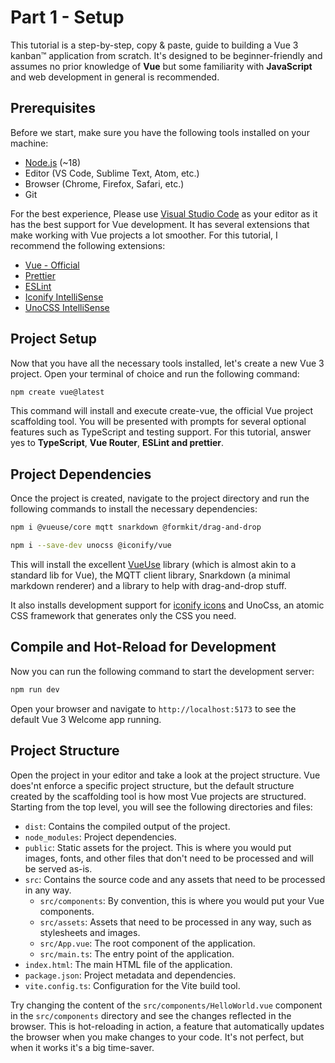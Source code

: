 # Part 1 - Setup

This tutorial is a step-by-step, copy & paste, guide to building a Vue 3 kanban™ application from scratch. It's designed to be beginner-friendly and assumes no prior knowledge of **Vue** but some familiarity with **JavaScript** and web development in general is recommended.

## Prerequisites

Before we start, make sure you have the following tools installed on your machine:

- [Node.js](https://nodejs.org/) (~18)
- Editor (VS Code, Sublime Text, Atom, etc.)
- Browser (Chrome, Firefox, Safari, etc.)
- Git

For the best experience, Please use [Visual Studio Code](https://code.visualstudio.com/) as your editor as it has the best support for Vue development. It has several extensions that make working with Vue projects a lot smoother. For this tutorial, I recommend the following extensions:

- [Vue - Official](https://marketplace.visualstudio.com/items?itemName=Vue.volar)
- [Prettier](https://marketplace.visualstudio.com/items?itemName=esbenp.prettier-vscode)
- [ESLint](https://marketplace.visualstudio.com/items?itemName=dbaeumer.vscode-eslint)
- [Iconify IntelliSense](https://marketplace.visualstudio.com/items?itemName=antfu.iconify)
- [UnoCSS IntelliSense](https://marketplace.visualstudio.com/items?itemName=antfu.unocss)

## Project Setup

Now that you have all the necessary tools installed, let's create a new Vue 3 project. Open your terminal of choice and run the following command:

```sh
npm create vue@latest
```

This command will install and execute create-vue, the official Vue project scaffolding tool. You will be presented with prompts for several optional features such as TypeScript and testing support. For this tutorial, answer yes to **TypeScript**, **Vue Router**, **ESLint and prettier**.

## Project Dependencies

Once the project is created, navigate to the project directory and run the following commands to install the necessary dependencies:

```sh
npm i @vueuse/core mqtt snarkdown @formkit/drag-and-drop
```

```sh
npm i --save-dev unocss @iconify/vue
```

This will install the excellent [VueUse](https://vueuse.org/) library (which is almost akin to a standard lib for Vue), the MQTT client library, Snarkdown (a minimal markdown renderer) and a library to help with drag-and-drop stuff.

It also installs development support for [iconify icons](https://iconify.design/) and UnoCss, an atomic CSS framework that generates only the CSS you need.

## Compile and Hot-Reload for Development

Now you can run the following command to start the development server:

```sh
npm run dev
```

Open your browser and navigate to `http://localhost:5173` to see the default Vue 3 Welcome app running.

## Project Structure

Open the project in your editor and take a look at the project structure. Vue does'nt enforce a specific project structure, but the default structure created by the scaffolding tool is how most Vue projects are structured. Starting from the top level, you will see the following directories and files:

- `dist`: Contains the compiled output of the project.
- `node_modules`: Project dependencies.
- `public`: Static assets for the project. This is where you would put images, fonts, and other files that don't need to be processed and will be served as-is.
- `src`: Contains the source code and any assets that need to be processed in any way.
  - `src/components`: By convention, this is where you would put your Vue components.
  - `src/assets`: Assets that need to be processed in any way, such as stylesheets and images.
  - `src/App.vue`: The root component of the application.
  - `src/main.ts`: The entry point of the application.
- `index.html`: The main HTML file of the application.
- `package.json`: Project metadata and dependencies.
- `vite.config.ts`: Configuration for the Vite build tool.

Try changing the content of the `src/components/HelloWorld.vue` component in the `src/components` directory and see the changes reflected in the browser. This is hot-reloading in action, a feature that automatically updates the browser when you make changes to your code. It's not perfect, but when it works it's a big time-saver.

